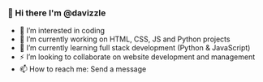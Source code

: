 ### 👋 Hi there I'm @davizzle
- 👀 I’m interested in coding
- 🔭 I’m currently working on HTML, CSS, JS and Python projects 
- 🌱 I’m currently learning full stack development (Python & JavaScript)
- ⚡ I’m looking to collaborate on website development and management
- 📫 How to reach me: Send a message


<!--
**davizzle/davizzle** is a ✨ _special_ ✨ repository because its `README.md` (this file) appears on your GitHub profile.
- 🤔 I’m looking for help with ...
- 💬 Ask me about ...
- 😄 Pronouns: ...
- ⚡ Fun fact: 
- 👯
- 💞️
-->
